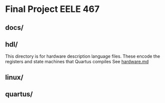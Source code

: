 # Final Project EELE 467




## docs/

## hdl/

This directory is for hardware description language files. These encode the registers and state machines that Quartus
compiles See [hardware.md](docs/bb-calc/hardware.md)

## linux/

## quartus/

